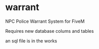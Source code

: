 # warrant
NPC Police Warrant System for FiveM

Requires new database colums and tables

an sql file is in the works
